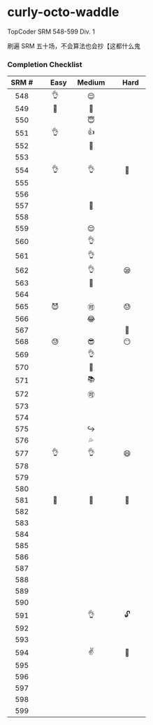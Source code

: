 curly-octo-waddle
=================
TopCoder SRM 548-599 Div. 1

刷遍 SRM 五十场，不会算法也会抄【这都什么鬼

### Completion Checklist
| SRM # |      　Easy　      |       Medium       |      　Hard　      |
| :---: | :----------------: | :----------------: | :----------------: |
|  548  | :ok_hand:          | :relieved:         |                    |
|  549  | :tophat:           | :tophat:           |                    |
|  550  |                    | :innocent:         |                    |
|  551  | :ok_hand:          | :+1:               |                    |
|  552  |                    | :pouch:            |                    |
|  553  |                    |                    |                    |
|  554  | :ok_hand:          | :ok_hand:          | :poop:             |
|  555  |                    |                    |                    |
|  556  |                    |                    |                    |
|  557  |                    | :revolving_hearts: |                    |
|  558  |                    |                    |                    |
|  559  |                    | :relieved:         |                    |
|  560  |                    | :ok_hand:          |                    |
|  561  |                    | :ok_hand:          |                    |
|  562  |                    | :ok_hand:          | :sleepy:           |
|  563  |                    | :handbag:          |                    |
|  564  |                    |                    |                    |
|  565  | :smiling_imp:      | :accept:           | :sweat:            |
|  566  |                    | :joy:              |                    |
|  567  |                    |                    | :mount_fuji:       |
|  568  | :sweat:            | :sunglasses:       | :no_mouth:         |
|  569  |                    | :ok_hand:          |                    |
|  570  |                    | :poop:             |                    |
|  571  |                    | :books:            |                    |
|  572  |                    | :accept:           |                    |
|  573  |                    |                    |                    |
|  574  |                    |                    |                    |
|  575  |                    | :arrow_right_hook: |                    |
|  576  |                    | :sweat_drops:      |                    |
|  577  | :ok_hand:          | :ok_hand:          | :smile:            |
|  578  |                    |                    |                    |
|  579  |                    |                    |                    |
|  580  |                    |                    |                    |
|  581  | :beer:             | :lollipop:         | :beer:             |
|  582  |                    |                    |                    |
|  583  |                    |                    |                    |
|  584  |                    |                    |                    |
|  585  |                    |                    |                    |
|  586  |                    |                    |                    |
|  587  |                    |                    |                    |
|  588  |                    |                    |                    |
|  589  |                    |                    |                    |
|  590  |                    |                    |                    |
|  591  |                    | :ok_hand:          | :unlock:           |
|  592  |                    |                    |                    |
|  593  |                    |                    |                    |
|  594  |                    | :v:                | :rice:             |
|  595  |                    |                    |                    |
|  596  |                    |                    |                    |
|  597  |                    |                    |                    |
|  598  |                    |                    |                    |
|  599  |                    |                    |                    |

